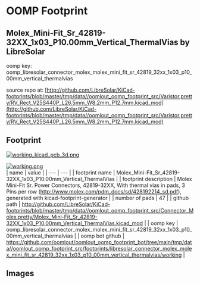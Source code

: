# OOMP Footprint  
## Molex_Mini-Fit_Sr_42819-32XX_1x03_P10.00mm_Vertical_ThermalVias  by LibreSolar  
  
oomp key: oomp_libresolar_connector_molex_molex_mini_fit_sr_42819_32xx_1x03_p10_00mm_vertical_thermalvias  
  
source repo at: [http://github.com/LibreSolar/KiCad-footprints/blob/master/tmp/data//oomlout_oomp_footprint_src/Varistor.pretty/RV_Rect_V25S440P_L26.5mm_W8.2mm_P12.7mm.kicad_mod](http://github.com/LibreSolar/KiCad-footprints/blob/master/tmp/data//oomlout_oomp_footprint_src/Varistor.pretty/RV_Rect_V25S440P_L26.5mm_W8.2mm_P12.7mm.kicad_mod)  
## Footprint  
  
[![working_kicad_pcb_3d.png](working_kicad_pcb_3d_600.png)](working_kicad_pcb_3d.png)  
  
[![working.png](working_600.png)](working.png)  
| name | value | 
| --- | --- | 
| footprint name | Molex_Mini-Fit_Sr_42819-32XX_1x03_P10.00mm_Vertical_ThermalVias | 
| footprint description | Molex Mini-Fit Sr. Power Connectors, 42819-32XX, With thermal vias in pads, 3 Pins per row (http://www.molex.com/pdm_docs/sd/428192214_sd.pdf), generated with kicad-footprint-generator | 
| number of pads | 47 | 
| github path | http://github.com/LibreSolar/KiCad-footprints/blob/master/tmp/data//oomlout_oomp_footprint_src/Connector_Molex.pretty/Molex_Mini-Fit_Sr_42819-32XX_1x03_P10.00mm_Vertical_ThermalVias.kicad_mod | 
| oomp key | oomp_libresolar_connector_molex_molex_mini_fit_sr_42819_32xx_1x03_p10_00mm_vertical_thermalvias | 
| oomp bot github | https://github.com/oomlout/oomlout_oomp_footprint_bot/tree/main/tmp/data//oomlout_oomp_footprint_src/footprints/libresolar_connector_molex_molex_mini_fit_sr_42819_32xx_1x03_p10_00mm_vertical_thermalvias/working | 
## Images  
